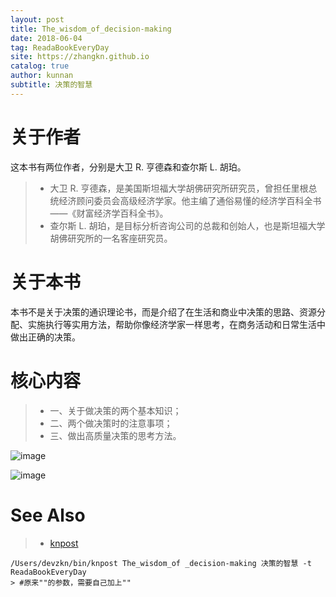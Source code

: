 ```yaml
---
layout: post
title: The_wisdom_of_decision-making
date: 2018-06-04
tag: ReadaBookEveryDay
site: https://zhangkn.github.io
catalog: true
author: kunnan
subtitle: 决策的智慧
---
```



# 关于作者
这本书有两位作者，分别是大卫 R. 亨德森和查尔斯 L. 胡珀。
>* 大卫 R. 亨德森，是美国斯坦福大学胡佛研究所研究员，曾担任里根总统经济顾问委员会高级经济学家。他主编了通俗易懂的经济学百科全书——《财富经济学百科全书》。
>* 查尔斯 L. 胡珀，是目标分析咨询公司的总裁和创始人，也是斯坦福大学胡佛研究所的一名客座研究员。
>
# 关于本书
本书不是关于决策的通识理论书，而是介绍了在生活和商业中决策的思路、资源分配、实施执行等实用方法，帮助你像经济学家一样思考，在商务活动和日常生活中做出正确的决策。
# 核心内容
>* 一、关于做决策的两个基本知识；
>* 二、两个做决策时的注意事项；
>* 三、做出高质量决策的思考方法。

![image](https://wx3.sinaimg.cn/large/af39b376gy1frz37z6yg6j21ok18dx3k.jpg)


![image](https://wx3.sinaimg.cn/large/af39b376gy1frz3coewmaj20ku3mhnpd.jpg)


# See Also 

>* [knpost](https://github.com/zhangkn/KNBin/blob/master/knpost) 
>
```
/Users/devzkn/bin/knpost The_wisdom_of _decision-making 决策的智慧 -t ReadaBookEveryDay
> #原来""的参数，需要自己加上""
```


